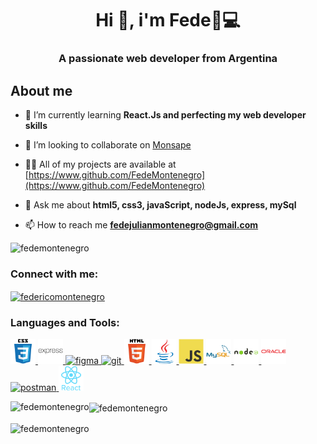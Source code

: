 <h1 align="center">Hi 👋, i'm Fede🤪💻</h1>
<h3 align="center">A passionate web developer from Argentina</h3>

<p align="left"><img align="right" src="https://user-images.githubusercontent.com/56899837/146776535-79535d96-b77b-408d-9cb8-621718a5d178.gif" alt="" /></p>

<h2>About me</h2>

- 🌱 I’m currently learning **React.Js and perfecting my web developer skills**

- 👯 I’m looking to collaborate on [Monsape](https://github.com/byeaimebye/Grupo_6_Monsape)

- 👨‍💻 All of my projects are available at [https://www.github.com/FedeMontenegro](https://www.github.com/FedeMontenegro)

- 💬 Ask me about **html5, css3, javaScript, nodeJs, express, mySql**

- 📫 How to reach me **fedejulianmontenegro@gmail.com**

<p><img src="https://komarev.com/ghpvc/?username=fedemontenegro&label=Profile%20views&color=0e75b6&style=flat" alt="fedemontenegro" /></p>

<h3 align="left">Connect with me:</h3>
<p align="left">
<a href="https://linkedin.com/in/federicomontenegro" target="blank"><img align="center" src="https://raw.githubusercontent.com/rahuldkjain/github-profile-readme-generator/master/src/images/icons/Social/linked-in-alt.svg" alt="federicomontenegro" height="30" width="40" /></a>
</p>

<h3 align="left">Languages and Tools:</h3>
<p align="left"> <a href="https://www.w3schools.com/css/" target="_blank" rel="noreferrer"> <img src="https://raw.githubusercontent.com/devicons/devicon/master/icons/css3/css3-original-wordmark.svg" alt="css3" width="40" height="40"/> </a> <a href="https://expressjs.com" target="_blank" rel="noreferrer"> <img src="https://raw.githubusercontent.com/devicons/devicon/master/icons/express/express-original-wordmark.svg" alt="express" width="40" height="40"/> </a> <a href="https://www.figma.com/" target="_blank" rel="noreferrer"> <img src="https://www.vectorlogo.zone/logos/figma/figma-icon.svg" alt="figma" width="40" height="40"/> </a> <a href="https://git-scm.com/" target="_blank" rel="noreferrer"> <img src="https://www.vectorlogo.zone/logos/git-scm/git-scm-icon.svg" alt="git" width="40" height="40"/> </a> <a href="https://www.w3.org/html/" target="_blank" rel="noreferrer"> <img src="https://raw.githubusercontent.com/devicons/devicon/master/icons/html5/html5-original-wordmark.svg" alt="html5" width="40" height="40"/> </a> <a href="https://www.java.com" target="_blank" rel="noreferrer"> <img src="https://raw.githubusercontent.com/devicons/devicon/master/icons/java/java-original.svg" alt="java" width="40" height="40"/> </a> <a href="https://developer.mozilla.org/en-US/docs/Web/JavaScript" target="_blank" rel="noreferrer"> <img src="https://raw.githubusercontent.com/devicons/devicon/master/icons/javascript/javascript-original.svg" alt="javascript" width="40" height="40"/> </a> <a href="https://www.mysql.com/" target="_blank" rel="noreferrer"> <img src="https://raw.githubusercontent.com/devicons/devicon/master/icons/mysql/mysql-original-wordmark.svg" alt="mysql" width="40" height="40"/> </a> <a href="https://nodejs.org" target="_blank" rel="noreferrer"> <img src="https://raw.githubusercontent.com/devicons/devicon/master/icons/nodejs/nodejs-original-wordmark.svg" alt="nodejs" width="40" height="40"/> </a> <a href="https://www.oracle.com/" target="_blank" rel="noreferrer"> <img src="https://raw.githubusercontent.com/devicons/devicon/master/icons/oracle/oracle-original.svg" alt="oracle" width="40" height="40"/> </a> <a href="https://postman.com" target="_blank" rel="noreferrer"> <img src="https://www.vectorlogo.zone/logos/getpostman/getpostman-icon.svg" alt="postman" width="40" height="40"/> </a> <a href="https://reactjs.org/" target="_blank" rel="noreferrer"> <img src="https://raw.githubusercontent.com/devicons/devicon/master/icons/react/react-original-wordmark.svg" alt="react" width="40" height="40"/> </a> </p>

<p><img align="left" src="https://github-readme-stats.vercel.app/api/top-langs?username=fedemontenegro&show_icons=true&locale=en&layout=compact" alt="fedemontenegro" /></p>

<p><img align="center" src="https://github-readme-stats.vercel.app/api?username=fedemontenegro&show_icons=true&locale=en" alt="fedemontenegro" /></p>

<p><img align="center" src="https://github-readme-streak-stats.herokuapp.com/?user=fedemontenegro&" alt="fedemontenegro" /></p>


<!--
**FedeMontenegro/FedeMontenegro** is a ✨ _special_ ✨ repository because its `README.md` (this file) appears on your GitHub profile.

Here are some ideas to get you started:

- 🔭 I’m currently working on ...
- 🌱 I’m currently learning ...
- 👯 I’m looking to collaborate on ...
- 🤔 I’m looking for help with ...
- 💬 Ask me about ...
- 📫 How to reach me: ...
- 😄 Pronouns: ...
- ⚡ Fun fact: ...
-->
